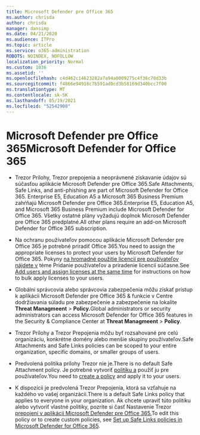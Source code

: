 ```yaml
---
title: Microsoft Defender pre Office 365
ms.author: chrisda
author: chrisda
manager: dansimp
ms.date: 04/21/2020
ms.audience: ITPro
ms.topic: article
ms.service: o365-administration
ROBOTS: NOINDEX, NOFOLLOW
localization_priority: Normal
ms.custom: 1036
ms.assetid: ''
ms.openlocfilehash: c4d462c14623282a7a94a0009275c4f36c70d33b
ms.sourcegitcommit: f4866e94918c7b591ad0cd3b58169d340bcc7f00
ms.translationtype: MT
ms.contentlocale: sk-SK
ms.lasthandoff: 05/19/2021
ms.locfileid: "52542908"
---
```

# <a name="microsoft-defender-for-office-365"></a><span data-ttu-id="edce9-102">Microsoft Defender pre Office 365</span><span class="sxs-lookup"><span data-stu-id="edce9-102">Microsoft Defender for Office 365</span></span>

- <span data-ttu-id="edce9-103">Trezor Prílohy, Trezor prepojenia a neoprávnené získavanie údajov sú súčasťou aplikácie Microsoft Defender pre Office 365.</span><span class="sxs-lookup"><span data-stu-id="edce9-103">Safe Attachments, Safe Links, and anti-phishing are part of Microsoft Defender for Office 365.</span></span> <span data-ttu-id="edce9-104">Enterprise E5, Education A5 a Microsoft 365 Business Premium zahŕňajú Microsoft Defender pre Office 365.</span><span class="sxs-lookup"><span data-stu-id="edce9-104">Enterprise E5, Education A5, and Microsoft 365 Business Premium include Microsoft Defender for Office 365.</span></span> <span data-ttu-id="edce9-105">Všetky ostatné plány vyžadujú doplnok Microsoft Defender pre Office 365 predplatné.</span><span class="sxs-lookup"><span data-stu-id="edce9-105">All other plans require an add-on Microsoft Defender for Office 365 subscription.</span></span>

- <span data-ttu-id="edce9-106">Na ochranu používateľov pomocou aplikácie Microsoft Defender pre Office 365 je potrebné priradiť Office 365.</span><span class="sxs-lookup"><span data-stu-id="edce9-106">You need to assign the appropriate licenses to protect your users by Microsoft Defender for Office 365.</span></span> <span data-ttu-id="edce9-107">Pokyny [na hromadné použitie licencií pre používateľov nájdete v](/microsoft-365/admin/add-users/add-users) téme Pridanie používateľov a priradenie licencií súčasne.</span><span class="sxs-lookup"><span data-stu-id="edce9-107">See [Add users and assign licenses at the same time](/microsoft-365/admin/add-users/add-users) for instructions on how to bulk apply licenses to your users.</span></span>

- <span data-ttu-id="edce9-108">Globálni správcovia alebo správcovia zabezpečenia môžu získať prístup k aplikácii Microsoft Defender pre Office 365 & funkcie v Centre dodržiavania súladu pre zabezpečenie a zabezpečenie na lokalite **Threat Managmeent** \> **Policy.**</span><span class="sxs-lookup"><span data-stu-id="edce9-108">Global administrators or security administrators can access Microsoft Defender for Office 365 features in the Security & Compliance Center at **Threat Managmeent** \> **Policy**.</span></span>

- <span data-ttu-id="edce9-109">Trezor Prílohy a Trezor Prepojenia môžu byť rozsahované pre celú organizáciu, konkrétne domény alebo menšie skupiny používateľov.</span><span class="sxs-lookup"><span data-stu-id="edce9-109">Safe Attachments and Safe Links policies can be scoped to your entire organization, specific domains, or smaller groups of users.</span></span>

- <span data-ttu-id="edce9-110">Predvolená politika prílohy Trezor nie je.</span><span class="sxs-lookup"><span data-stu-id="edce9-110">There is no default  Safe Attachment policy.</span></span> <span data-ttu-id="edce9-111">Je potrebné vytvoriť [politiku a](/microsoft-365/security/office-365-security/set-up-atp-safe-attachments-policies) použiť ju pre používateľov.</span><span class="sxs-lookup"><span data-stu-id="edce9-111">You need to [create a policy](/microsoft-365/security/office-365-security/set-up-atp-safe-attachments-policies) and apply it to your users.</span></span>

- <span data-ttu-id="edce9-112">K dispozícii je predvolená Trezor Prepojenia, ktorá sa vzťahuje na každého vo vašej organizácii.</span><span class="sxs-lookup"><span data-stu-id="edce9-112">There is a default Safe Links policy that applies to everyone in your organization.</span></span> <span data-ttu-id="edce9-113">Ak chcete upraviť túto politiku alebo vytvoriť vlastné politiky, pozrite si časť Nastavenie Trezor [prepojení v aplikácii Microsoft Defender pre Office 365.](/microsoft-365/security/office-365-security/set-up-atp-safe-links-policies)</span><span class="sxs-lookup"><span data-stu-id="edce9-113">To edit this policy or to create custom policies, see [Set up Safe Links policies in Microsoft Defender for Office 365](/microsoft-365/security/office-365-security/set-up-atp-safe-links-policies).</span></span>
